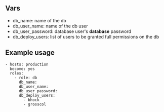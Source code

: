 ## Vars

* db_name: name of the db
* db_user_name: name of the db user
* db_user_password: database user's **database** password
* db_deploy_users: list of users to be granted full permissions on the db


## Example usage

    - hosts: production
      become: yes
      roles:
        - role: db
          db_name:
          db_user_name:
          db_user_password:
          db_deploy_users:
            - bhock
            - grosscol
